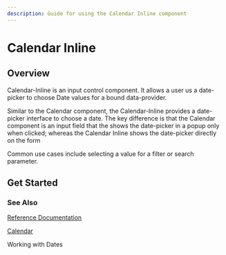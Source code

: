 ```yaml
---
description: Guide for using the Calendar Inline component
---
```


# Calendar Inline

## Overview

Calendar-Inline is an input control component. It allows a user us a date-picker to choose Date values for a bound data-provider.

Similar to the Calendar component, the Calendar-Inline provides a date-picker interface to choose a date. The key difference is that the Calendar component is an input field that the shows the date-picker in a popup only when clicked; whereas the Calendar Inline shows the date-picker directly on the form

Common use cases include selecting a value for a filter or search parameter.

## Get Started

### See Also

[Reference Documentation](broken-reference)

[Calendar](http://127.0.0.1:5000/s/QDXZ8sPLqo1Z0IswdI3w/reference/readme\_servoyextensions/ui-components/input-controls/calendar)

Working with Dates
